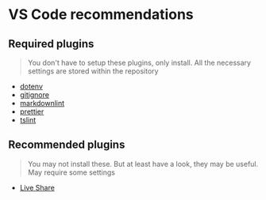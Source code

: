 # VS Code recommendations

## Required plugins

> You don't have to setup these plugins, only install. All the necessary settings are stored within the repository

- [dotenv](https://marketplace.visualstudio.com/items?itemName=mikestead.dotenv)
- [gitignore](https://marketplace.visualstudio.com/items?itemName=codezombiech.gitignore)
- [markdownlint](https://marketplace.visualstudio.com/items?itemName=DavidAnson.vscode-markdownlint)
- [prettier](https://marketplace.visualstudio.com/items?itemName=esbenp.prettier-vscode)
- [tslint](https://marketplace.visualstudio.com/items?itemName=ms-vscode.vscode-typescript-tslint-plugin)

## Recommended plugins

> You may not install these. But at least have a look, they may be useful. May require some settings

- [Live Share](https://marketplace.visualstudio.com/items?itemName=MS-vsliveshare.vsliveshare)
